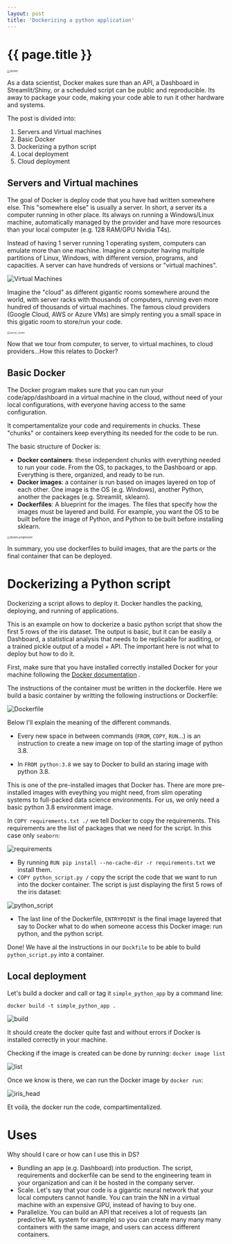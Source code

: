 ```yaml
---
layout: post
title: 'Dockerizing a python application'
---
```


 {{ page.title }}
================


<img src="/images/blogs/dockerizing_python_app/docker.webp" alt="docker" style="zoom:40%;" />


As a data scientist, Docker makes sure than an API, a Dashboard in Streamlit/Shiny, or a scheduled script can be public and reproducible. Its away to package your code, making your code able to run it other hardware and systems. 

The post is divided into:

1. Servers and Virtual machines
2. Basic Docker
3. Dockerizing a python script
4. Local deployment
5. Cloud deployment 

## Servers and Virtual machines 

The goal of Docker is deploy code that you have had written somewhere else. This "somewhere else" is usually a server. In short, a server its a computer running in other place. Its always on running a Windows/Linux machine, automatically managed by the provider and have more resources than your local computer (e.g. 128 RAM/GPU Nvidia T4s).

Instead of having 1 server running 1 operating system, computers can emulate more than one machine. Imagine a computer having multiple partitions of Linux, Windows, with different version, programs, and capacities. A server can have hundreds of versions or "virtual machines". 

![Virtual Machines](/images/blogs/dockerizing_python_app/virtual_machine.png)

Imagine the "cloud" as different gigantic rooms somewhere around the world, with server racks with thousands of computers, running even more hundred of thousands of virtual machines. The famous cloud providers (Google Cloud, AWS or Azure VMs) are simply renting you a small space in this gigatic room to store/run your code.

<img src="/images/blogs/dockerizing_python_app/server_center.png" alt="server_center" style="zoom:38%;" />

Now that we tour from computer, to server, to virtual machines, to cloud providers...How this relates to Docker? 

## Basic Docker


The Docker program makes sure that you can run your code/app/dashboard in a virtual machine in the cloud, without need of your local configurations, with everyone having access to the same configuration.

It compertamentalize your code and requirements in chucks. These "chunks" or containers keep everything its needed for the code to be run. 

The basic structure of Docker is:

- **Docker containers**: these independent chunks with everything needed to run your code. From the OS, to packages, to the Dashboard or app. Everything is there, organized, and ready to be run.
- **Docker images**: a container is run based on images layered on top of each other. One image is the OS (e.g. Windows), another Python, another the packages (e.g. Streamlit, sklearn).
- **Dockerfiles**: A blueprint for the images. The files that specify how the images must be layered and build. For example, you want the OS to be built before the image of Python, and Python to be built before installing sklearn.

<img src="/images/blogs/dockerizing_python_app/docker-progression.png" alt="docker-progression" style="zoom:40%;" />

In summary, you use dockerfiles to build images, that are the parts or the final container that can be deployed.

# Dockerizing a Python script

Dockerizing a script allows to deploy it. Docker handles the packing, deploying, and running of applications.

This is an example on how to dockerize a basic python script that show the first 5 rows of the iris dataset. The output is basic, but it can be easily a Dashboard, a statistical analysis that needs to be replicable for auditing, or a trained pickle output of a model + API. The important here is not what to deploy but how to do it.

First, make sure that you have installed correctly installed Docker for your machine following the [Docker documentation](https://docs.docker.com/desktop/install/) . 

The instructions of the container must be written in the dockerfile. Here we build a basic container by writting the following instructions or Dockerfile:

![Dockerfile](/images/blogs/dockerizing_python_app/dockerfile.png)

Below I'll explain the meaning of the different commands. 

- Every new space in between commands (`FROM`, `COPY`, `RUN`...) is an instruction to create a new image on top of the starting image of python 3.8.

- In `FROM python:3.8` we say to Docker to build an staring image with python 3.8. 

This is one of the pre-installed images that Docker has. There are more pre-installed images with eveything you might need, from slim operating systems to full-packed data science environments. For us, we only need a basic python 3.8 environment image.

In `COPY requirements.txt ./` we tell Docker to copy the requirements. This requirements are the list of packages that we need for the script. In this case only `seaborn`:

![requirements](/images/blogs/dockerizing_python_app/requirements.png)

- By running `RUN pip install --no-cache-dir -r requirements.txt` we install them.
- `COPY python_script.py /` copy the script the code that we want to run into the docker container. The script is just displaying the first 5 rows of the iris dataset:

![python_script](/images/blogs/dockerizing_python_app/python_script.png)

- The last line of the Dockerfile, `ENTRYPOINT` is the final image layered that say to Docker what to do when someone access this Docker image: run python, and the python script.

Done! We have al the instructions in our `Dockfile` to be able to build `python_script.py` into a container. 

## Local deployment

Let's build a docker and call or tag it `simple_python_app` by a command line: 

```docker build -t simple_python_app .```

![build](/images/blogs/dockerizing_python_app/build.png)

It should create the docker quite fast and without errors if Docker is installed correctly in your machine. 

Checking if the image is created can be done by running: `docker image list`

![list](/images/blogs/dockerizing_python_app/list.png)

Once we know is there, we can run the Docker image by `docker run`:


![iris_head](/images/blogs/dockerizing_python_app/iris_head.png)

Et voilà, the docker run the code, compartimentalized. 


# Uses

Why should I care or how can I use this in DS? 

- Bundling an app (e.g. Dashboard) into production. The script, requirements and dockerfile can be send to the engineering team in your organization and can it be hosted in the company server. 
- Scale. Let's say that your code is a gigantic neural network that your local computers cannot handle. You can train the NN in a virtual machine with an expensive GPU, instead of having to buy one.
- Parallelize. You can build an API that receives a lot of requests (an predictive ML system for example) so you can create many many many containers with the same image, and users can access different containers.
